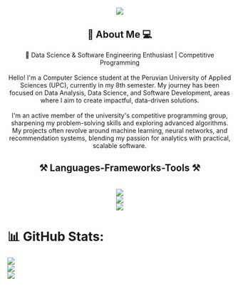 <h1 align="center">
    <img src="https://readme-typing-svg.herokuapp.com/?font=Righteous&size=35&center=true&vCenter=true&width=500&height=70&duration=4000&lines=Hi!+👋;+I'm+Renzo+Espiritu⭐!;" />
</h1>

<h2 align="center">💫 About Me 💻</h2>
<div align = "center">
    <p>🌟 Data Science & Software Engineering Enthusiast | Competitive Programming<br><br>Hello! I'm a Computer Science student at the Peruvian University of Applied Sciences (UPC), currently in my 8th semester. My journey has been focused on Data Analysis, Data Science, and Software Development, areas where I aim to create impactful, data-driven solutions.<br><br>I'm an active member of the university's competitive programming group, sharpening my problem-solving skills and exploring advanced algorithms. My projects often revolve around machine learning, neural networks, and recommendation systems, blending my passion for analytics with practical, scalable software. </p>

</div>

<h2 align="center">⚒️ Languages-Frameworks-Tools ⚒️</h2>
<br/>
<div align="center">
    <img src="https://skillicons.dev/icons?i=angular,bootstrap,html,css,vscode,github,postman,tailwind,git," /><br>
    <img src="https://skillicons.dev/icons?i=tensorflow,typescript,scikitlearn,python,r,pytorch,flask" /><br>
    <img src="https://skillicons.dev/icons?i=nodejs,cpp,javascript,typescript,express,docker,mongodb,java,postgresql" /><br>
</div>

# 📊 GitHub Stats:
![](https://github-readme-stats.vercel.app/api?username=Raichi1&theme=dark&hide_border=false&include_all_commits=true&count_private=true)<br/>
![](https://github-readme-streak-stats.herokuapp.com/?user=Raichi1&theme=dark&hide_border=false)<br/>
![](https://github-readme-stats.vercel.app/api/top-langs/?username=Raichi1&theme=dark&hide_border=false&include_all_commits=true&count_private=true&layout=compact)

<!-- Proudly created with GPRM ( https://gprm.itsvg.in ) -->
